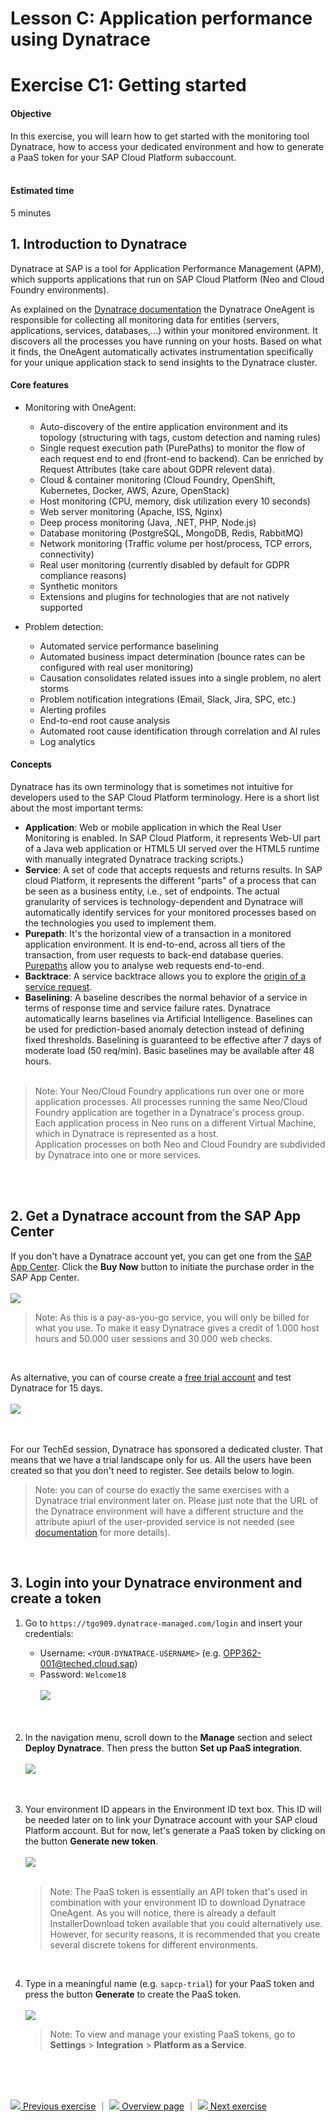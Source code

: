 # Lesson C: Application performance using Dynatrace
# Exercise C1: Getting started

#### Objective
In this exercise, you will learn how to get started with the monitoring tool Dynatrace, how to access your dedicated environment and how to generate a PaaS token for your SAP Cloud Platform subaccount.<br /><br />

#### Estimated time
5 minutes
<br />

## 1. Introduction to Dynatrace

Dynatrace at SAP is a tool for Application Performance Management (APM), which supports applications that run on SAP Cloud Platform (Neo and Cloud Foundry environments). <br />

As explained on the [Dynatrace documentation](https://www.dynatrace.com/support/doc/) the Dynatrace OneAgent is responsible for collecting all monitoring data for entities (servers, applications, services, databases,...) within your monitored environment. It discovers all the processes you have running on your hosts. Based on what it finds, the OneAgent automatically activates instrumentation specifically for your unique application stack to send insights to the Dynatrace cluster.<br />


 #### Core features
 * Monitoring with OneAgent:
      * Auto-discovery of the entire application environment and its topology (structuring with tags, custom detection and naming rules)
      * Single request execution path (PurePaths) to monitor the flow of each request end to end (front-end to backend). Can be enriched by Request Attributes (take care about GDPR relevent data).
      * Cloud & container monitoring (Cloud Foundry, OpenShift, Kubernetes, Docker, AWS, Azure, OpenStack)
      * Host monitoring (CPU, memory, disk utilization every 10 seconds)
      * Web server monitoring (Apache, ISS, Nginx)
      * Deep process monitoring (Java, .NET, PHP, Node.js)
      * Database monitoring (PostgreSQL, MongoDB, Redis, RabbitMQ)
      * Network monitoring (Traffic volume per host/process, TCP errors, connectivity)
      * Real user monitoring (currently disabled by default for GDPR compliance reasons)
      * Synthetic monitors
      * Extensions and plugins for technologies that are not natively supported

* Problem detection:
    * Automated service performance baselining
    * Automated business impact determination (bounce rates can be configured with real user monitoring)
    * Causation consolidates related issues into a single problem, no alert storms
    * Problem notification integrations (Email, Slack, Jira, SPC, etc.)
    * Alerting profiles
    * End-to-end root cause analysis
    * Automated root cause identification through correlation and AI rules
    * Log analytics

#### Concepts
Dynatrace has its own terminology that is sometimes not intuitive for developers used to the SAP Cloud Platform terminology. Here is a short list about the most important terms:

* **Application**: Web or mobile application in which the Real User Monitoring is enabled. In SAP Cloud Platform, it represents Web-UI part of a Java web application or HTML5 UI served over the HTML5 runtime with manually integrated Dynatrace tracking scripts.)
* **Service**: A set of code that accepts requests and returns results. In SAP cloud Platform, it represents the different "parts" of a process that can be seen as a business entity, i.e., set of endpoints. The actual granularity of services is technology-dependent and Dynatrace will automatically identify services for your monitored processes based on the technologies you used to implement them.
* **Purepath**: It's the horizontal view of a transaction in a monitored application environment. It is end-to-end, across all tiers of the transaction, from user requests to back-end database queries. [Purepaths]( https://www.dynatrace.com/support/help/server-side-services/service-analysis/how-does-purepath-visualization-help-me-analyze-web-requests-end-to-end/) allow you to analyse web requests end-to-end.
* **Backtrace**: A service backtrace allows you to explore the [origin of a service request](https://www.dynatrace.com/support/help/server-side-services/service-analysis/how-can-i-explore-the-origin-of-service-requests/).
* **Baselining**: A baseline describes the normal behavior of a service in terms of response time and service failure rates. Dynatrace automatically learns baselines via Artificial Intelligence. Baselines can be used for prediction-based anomaly detection instead of defining fixed thresholds. Baselining is guaranteed to be effective after 7 days of moderate load (50 req/min). Basic baselines may be available after 48 hours.
<br /><br />

> Note: Your Neo/Cloud Foundry applications run over one or more application processes. All processes running the same Neo/Cloud Foundry application are together in a Dynatrace's process group. Each application process in Neo runs on a different Virtual Machine, which in Dynatrace is represented as a host.<br />
Application processes on both Neo and Cloud Foundry are subdivided by Dynatrace into one or more services.

[//]: # (
https://github.wdf.sap.corp/cloud-native-dev/resilience/tree/master/Observability
https://wiki.wdf.sap.corp/wiki/display/HCPPerf/Mapping+Dynatrace%27s+concepts+to+SAP+Cloud+Platforms
)
<br /><br />

## 2. Get a Dynatrace account from the SAP App Center
If you don't have a Dynatrace account yet, you can get one from the [SAP App Center](https://www.sapappcenter.com/apps/16545/dynatrace#!overview). Click the **Buy Now** button to initiate the purchase order in the SAP App Center.
<br />    
![](../../images/c1-dt-sap-app-center.png)
<br />
> Note: As this is a pay-as-you-go service, you will only be billed for what you use. To make it easy Dynatrace gives a credit of 1.000 host hours and 50.000 user sessions and 30.000 web checks.

<br />


As alternative, you can of course create a [free trial account](https://www.dynatrace.com/trial/) and test Dynatrace for 15 days.
<br />    
![](../../images/c1-dt-trial.png)<br /><br />
<br />

For our TechEd session, Dynatrace has sponsored a dedicated cluster. That means that we have a trial landscape only for us. All the users have been created so that you don't need to register. See details below to login.

> Note: you can of course do exactly the same exercises with a Dynatrace trial environment later on. Please just note that the URL of the Dynatrace environment will have a different structure and the attribute apiurl of the user-provided service is not needed (see [documentation](https://www.dynatrace.com/support/help/cloud-platforms/cloud-foundry/application-only/deployment/deploy-oneagent-on-sap-cloud-platform-for-application-only-monitoring/) for more details).

<br />


## 3. Login into your Dynatrace environment and create a token
1. Go to `https://tgo909.dynatrace-managed.com/login` and insert your credentials:
    * Username: `<YOUR-DYNATRACE-USERNAME>` (e.g. OPP362-001@teched.cloud.sap)
    * Password: `Welcome18`<br />    
    ![](../../images/c1-dt-login.png)<br /><br />
    <br />

1. In the navigation menu, scroll down to the **Manage** section and select **Deploy Dynatrace**. Then press the button **Set up PaaS integration**.<br /><br />
    ![](../../images/c1-dt-deploy.png)<br /><br />
    <br />

1. Your environment ID appears in the Environment ID text box. This ID will be needed later on to link your Dynatrace account with your SAP cloud Platform account. But for now, let's generate a PaaS token by clicking on the button **Generate new token**. <br /><br />
    ![](../../images/c1-dt-token.png)<br /><br />

    > Note: The PaaS token is essentially an API token that's used in combination with your environment ID to download Dynatrace OneAgent. As you will notice, there is already a default InstallerDownload token available that you could alternatively use. However, for security reasons, it is recommended that you create several discrete tokens for different environments.

    <br />

1. Type in a meaningful name (e.g. `sapcp-trial`) for your PaaS token and press the button **Generate** to create the PaaS token.<br /><br />
    ![](../../images/c1-dt-token2.png)<br />

    > Note: To view and manage your existing PaaS tokens, go to **Settings** > **Integration** > **Platform as a Service**.

    <br /><br /><br />


[![](../../images/nav-previous.png) Previous exercise](../B3/README.md) ｜ [![](../../images/nav-home.png) Overview page](../../README.md) ｜ [![](../../images/nav-next.png) Next exercise](../C2/README.md)

